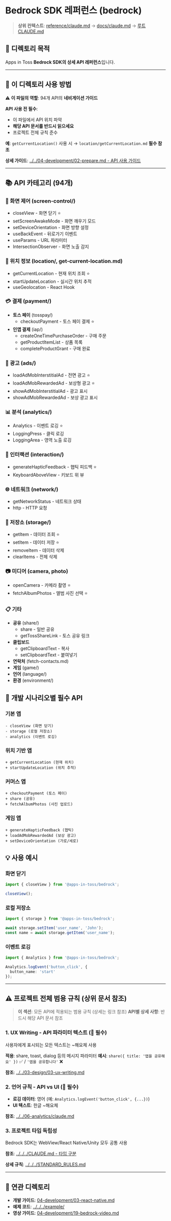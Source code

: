 # Bedrock SDK 레퍼런스 (bedrock)

> **상위 컨텍스트**: [reference/claude.md](../claude.md) → [docs/claude.md](../../claude.md) → [루트 CLAUDE.md](../../../CLAUDE.md)

## 📌 디렉토리 목적

Apps in Toss **Bedrock SDK의 상세 API 레퍼런스**입니다.

---

## 📖 이 디렉토리 사용 방법

⚠️ **이 파일의 역할**: 94개 API의 **네비게이션 가이드**

**API 사용 전 필수**:
- 이 파일에서 API 위치 파악
- **해당 API 문서를 반드시 읽으세요**
- 프로젝트 전체 규칙 준수

**예**: `getCurrentLocation()` 사용 시
→ `location/getCurrentLocation.md` **필수 참조**

**상세 가이드**: [../../04-development/02-prepare.md - API 사용 가이드](../../04-development/02-prepare.md)

---

## 📚 API 카테고리 (94개)

### 📱 화면 제어 (screen-control/)
- closeView - 화면 닫기 ⭐
- setScreenAwakeMode - 화면 깨우기 모드
- setDeviceOrientation - 화면 방향 설정
- useBackEvent - 뒤로가기 이벤트
- useParams - URL 파라미터
- IntersectionObserver - 화면 노출 감지

### 📍 위치 정보 (location/, get-current-location.md)
- getCurrentLocation - 현재 위치 조회 ⭐
- startUpdateLocation - 실시간 위치 추적
- useGeolocation - React Hook

### 💳 결제 (payment/)
- **토스 페이** (tosspay/)
  - checkoutPayment - 토스 페이 결제 ⭐
- **인앱 결제** (iap/)
  - createOneTimePurchaseOrder - 구매 주문
  - getProductItemList - 상품 목록
  - completeProductGrant - 구매 완료

### 📢 광고 (ads/)
- loadAdMobInterstitialAd - 전면 광고 ⭐
- loadAdMobRewardedAd - 보상형 광고 ⭐
- showAdMobInterstitialAd - 광고 표시
- showAdMobRewardedAd - 보상 광고 표시

### 📊 분석 (analytics/)
- Analytics - 이벤트 로깅 ⭐
- LoggingPress - 클릭 로깅
- LoggingArea - 영역 노출 로깅

### 🎨 인터랙션 (interaction/)
- generateHapticFeedback - 햅틱 피드백 ⭐
- KeyboardAboveView - 키보드 위 뷰

### 🌐 네트워크 (network/)
- getNetworkStatus - 네트워크 상태
- http - HTTP 요청

### 💾 저장소 (storage/)
- getItem - 데이터 조회 ⭐
- setItem - 데이터 저장 ⭐
- removeItem - 데이터 삭제
- clearItems - 전체 삭제

### 📷 미디어 (camera, photo)
- openCamera - 카메라 촬영 ⭐
- fetchAlbumPhotos - 앨범 사진 선택 ⭐

### 📋 기타
- **공유** (share/)
  - share - 일반 공유
  - getTossShareLink - 토스 공유 링크
- **클립보드**
  - getClipboardText - 복사
  - setClipboardText - 붙여넣기
- **연락처** (fetch-contacts.md)
- **게임** (game/)
- **언어** (language/)
- **환경** (environment/)

## 🎯 개발 시나리오별 필수 API

### 기본 앱
```
- closeView (화면 닫기)
- storage (로컬 저장소)
- analytics (이벤트 로깅)
```

### 위치 기반 앱
```
+ getCurrentLocation (현재 위치)
+ startUpdateLocation (위치 추적)
```

### 커머스 앱
```
+ checkoutPayment (토스 페이)
+ share (공유)
+ fetchAlbumPhotos (사진 업로드)
```

### 게임 앱
```
+ generateHapticFeedback (햅틱)
+ loadAdMobRewardedAd (보상 광고)
+ setDeviceOrientation (가로/세로)
```

## 💡 사용 예시

### 화면 닫기
```typescript
import { closeView } from '@apps-in-toss/bedrock';

closeView();
```

### 로컬 저장소
```typescript
import { storage } from '@apps-in-toss/bedrock';

await storage.setItem('user_name', 'John');
const name = await storage.getItem('user_name');
```

### 이벤트 로깅
```typescript
import { Analytics } from '@apps-in-toss/bedrock';

Analytics.logEvent('button_click', {
  button_name: 'start'
});
```

---

## ⚠️ 프로젝트 전체 범용 규칙 (상위 문서 참조)

> **이 섹션**: 모든 API에 적용되는 범용 규칙 (상세는 링크 참조)
> **API별 상세 사항**: 반드시 해당 API 문서 참조

### 1. UX Writing - API 파라미터 텍스트 (🔴 필수)

사용자에게 표시되는 모든 텍스트는 ~해요체 사용

**적용**: share, toast, dialog 등의 메시지 파라미터
**예시**: `share({ title: '앱을 공유해요' })` ✅ / `'앱을 공유합니다'` ❌

**참조**: [../../03-design/03-ux-writing.md](../../03-design/03-ux-writing.md)

### 2. 언어 규칙 - API vs UI (🔴 필수)

- **로깅 데이터**: 영어 (예: `Analytics.logEvent('button_click', {...})`)
- **UI 텍스트**: 한글 ~해요체

**참조**: [../../06-analytics/claude.md](../../06-analytics/claude.md)

### 3. 프로젝트 타입 독립성

Bedrock SDK는 WebView/React Native/Unity 모두 공통 사용

**참조**: [../../../CLAUDE.md - 타입 구분](../../../CLAUDE.md#프로젝트-타입-구분-시스템)

**상세 규칙**: [../../../STANDARD_RULES.md](../../../STANDARD_RULES.md)

---

## 🔗 연관 디렉토리

- **개발 가이드**: [04-development/03-react-native.md](../../04-development/03-react-native.md)
- **예제 코드**: [../../../example/](../../../example/claude.md)
- **영상 가이드**: [04-development/19-bedrock-video.md](../../04-development/19-bedrock-video.md)
